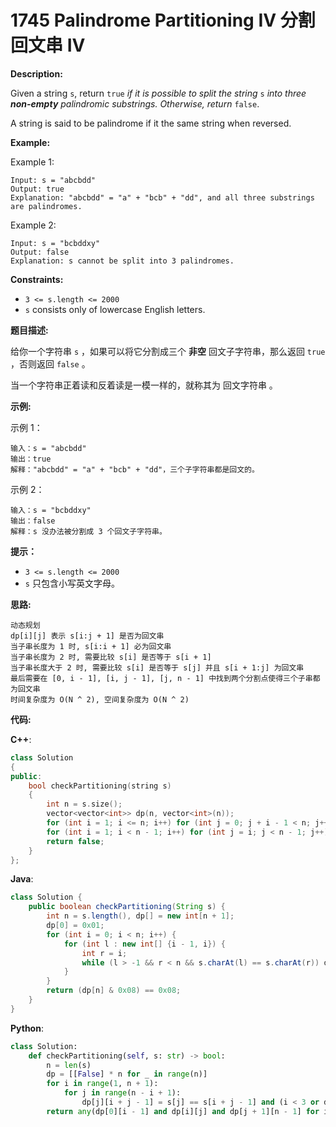 # 1745 Palindrome Partitioning IV 分割回文串 IV

__Description:__

Given a string `s`, return `true` _if it is possible to split the string_ `s` _into three __non-empty__ palindromic substrings. Otherwise, return_ `false`.​​​​​

A string is said to be palindrome if it the same string when reversed.

__Example:__

Example 1:

```text
Input: s = "abcbdd"
Output: true
Explanation: "abcbdd" = "a" + "bcb" + "dd", and all three substrings are palindromes.
```

Example 2:

```text
Input: s = "bcbddxy"
Output: false
Explanation: s cannot be split into 3 palindromes.
```

__Constraints:__

- `3 <= s.length <= 2000`
- `s`​​​​​​ consists only of lowercase English letters.

__题目描述:__

给你一个字符串 `s` ，如果可以将它分割成三个 __非空__ 回文子字符串，那么返回 `true` ，否则返回 `false` 。

当一个字符串正着读和反着读是一模一样的，就称其为 回文字符串 。

__示例:__

示例 1：

```text
输入：s = "abcbdd"
输出：true
解释："abcbdd" = "a" + "bcb" + "dd"，三个子字符串都是回文的。
```

示例 2：

```text
输入：s = "bcbddxy"
输出：false
解释：s 没办法被分割成 3 个回文子字符串。
```

__提示：__

- `3 <= s.length <= 2000`
- `s`​​​​​​ 只包含小写英文字母。

__思路:__

```text
动态规划
dp[i][j] 表示 s[i:j + 1] 是否为回文串
当子串长度为 1 时, s[i:i + 1] 必为回文串
当子串长度为 2 时, 需要比较 s[i] 是否等于 s[i + 1]
当子串长度大于 2 时, 需要比较 s[i] 是否等于 s[j] 并且 s[i + 1:j] 为回文串
最后需要在 [0, i - 1], [i, j - 1], [j, n - 1] 中找到两个分割点使得三个子串都为回文串
时间复杂度为 O(N ^ 2), 空间复杂度为 O(N ^ 2)
```

__代码:__

__C++__:

```C++
class Solution 
{
public:
    bool checkPartitioning(string s) 
    {
        int n = s.size();
        vector<vector<int>> dp(n, vector<int>(n));
        for (int i = 1; i <= n; i++) for (int j = 0; j + i - 1 < n; j++) if (s[j] == s[j + i - 1] and (i < 3 or dp[j + 1][i + j - 2])) dp[j][i + j - 1] = 1;
        for (int i = 1; i < n - 1; i++) for (int j = i; j < n - 1; j++) if (dp[0][i - 1] and dp[i][j] and dp[j + 1][n - 1]) return true;
        return false;
    }
};
```

__Java__:

```Java
class Solution {
    public boolean checkPartitioning(String s) {
        int n = s.length(), dp[] = new int[n + 1];
        dp[0] = 0x01;
        for (int i = 0; i < n; i++) {
            for (int l : new int[] {i - 1, i}) {
                int r = i;
                while (l > -1 && r < n && s.charAt(l) == s.charAt(r)) dp[r++ + 1] |= dp[l--] << 1;
            }
        }
        return (dp[n] & 0x08) == 0x08;
    }
}
```

__Python__:

```Python
class Solution:
    def checkPartitioning(self, s: str) -> bool:
        n = len(s)
        dp = [[False] * n for _ in range(n)]
        for i in range(1, n + 1):
            for j in range(n - i + 1):
                dp[j][i + j - 1] = s[j] == s[i + j - 1] and (i < 3 or dp[j + 1][i + j - 2])
        return any(dp[0][i - 1] and dp[i][j] and dp[j + 1][n - 1] for i in range(1, n - 1) for j in range(i, n - 1))
```
